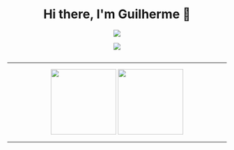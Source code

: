 <h1 align="center">Hi there, I'm Guilherme 👋</h1>


<p align="center">
  <img src="https://i.giphy.com/media/c9IdCLK8TDv1e/giphy.webp" />
</p>

<div align="center"> 
<a href="https://www.linkedin.com/in/glrc" target="_blank"><img src="https://img.shields.io/badge/-LinkedIn-%230077B5?style=for-the-badge&logo=linkedin&logoColor=white" target="_blank"></a>  
</div>

##
<hr>
 
<div align="center">
    <img height="150em" src="https://github-readme-stats.vercel.app/api?username=gnotfound&show_icons=true&theme=dark">
    <img height="150em" src="https://github-readme-stats.vercel.app/api/top-langs/?username=gnotfound&layout=compact&theme=dark">
</div>

<p>  </p>



<hr>
